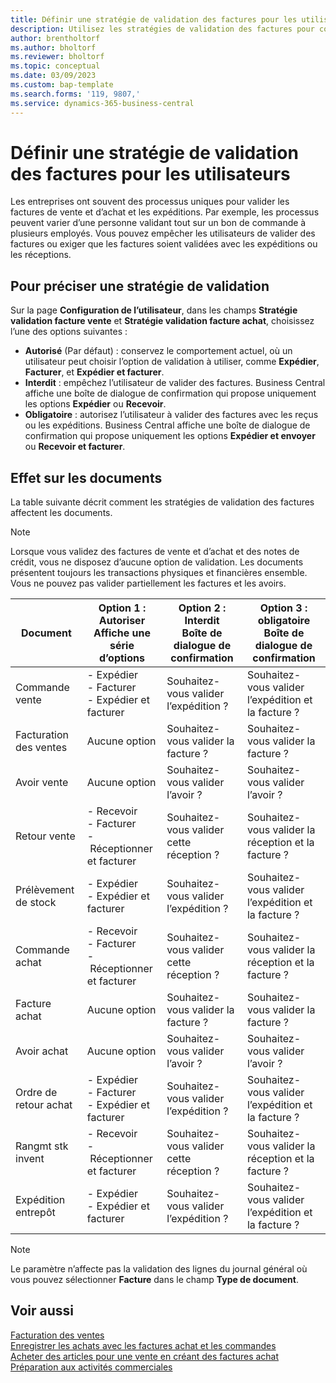 ```yaml
---
title: Définir une stratégie de validation des factures pour les utilisateurs
description: Utilisez les stratégies de validation des factures pour contrôler si un utilisateur peut valider des factures de vente et d’achat.
author: brentholtorf
ms.author: bholtorf
ms.reviewer: bholtorf
ms.topic: conceptual
ms.date: 03/09/2023
ms.custom: bap-template
ms.search.forms: '119, 9807,'
ms.service: dynamics-365-business-central
---
```


# Définir une stratégie de validation des factures pour les utilisateurs

Les entreprises ont souvent des processus uniques pour valider les factures de vente et d’achat et les expéditions. Par exemple, les processus peuvent varier d’une personne validant tout sur un bon de commande à plusieurs employés. Vous pouvez empêcher les utilisateurs de valider des factures ou exiger que les factures soient validées avec les expéditions ou les réceptions.

## Pour préciser une stratégie de validation

Sur la page **Configuration de l’utilisateur**, dans les champs **Stratégie validation facture vente** et **Stratégie validation facture achat**, choisissez l’une des options suivantes :

* **Autorisé** (Par défaut) : conservez le comportement actuel, où un utilisateur peut choisir l’option de validation à utiliser, comme **Expédier**, **Facturer**, et **Expédier et facturer**. 
* **Interdit** : empêchez l’utilisateur de valider des factures. Business Central affiche une boîte de dialogue de confirmation qui propose uniquement les options **Expédier** ou **Recevoir**.
* **Obligatoire** : autorisez l’utilisateur à valider des factures avec les reçus ou les expéditions. Business Central affiche une boîte de dialogue de confirmation qui propose uniquement les options **Expédier et envoyer** ou **Recevoir et facturer**.

## Effet sur les documents

La table suivante décrit comment les stratégies de validation des factures affectent les documents.

> [!NOTE]
> Lorsque vous validez des factures de vente et d’achat et des notes de crédit, vous ne disposez d’aucune option de validation. Les documents présentent toujours les transactions physiques et financières ensemble. Vous ne pouvez pas valider partiellement les factures et les avoirs.

|Document | Option 1 : Autoriser <br>Affiche une série d’options| Option 2 : Interdit <br>Boîte de dialogue de confirmation | Option 3 : obligatoire <br>Boîte de dialogue de confirmation|
|--|--|--|--|
|Commande vente |- Expédier <br>- Facturer <br>- Expédier et facturer |Souhaitez-vous valider l’expédition ? |Souhaitez-vous valider l’expédition et la facture ?|
|Facturation des ventes|Aucune option|Souhaitez-vous valider la facture ?|Souhaitez-vous valider la facture ?|
|Avoir vente|Aucune option|Souhaitez-vous valider l’avoir ?|Souhaitez-vous valider l’avoir ?|
|Retour vente |- Recevoir <br>- Facturer <br>- Réceptionner et facturer |Souhaitez-vous valider cette réception ? |Souhaitez-vous valider la réception et la facture ?|
|Prélèvement de stock |- Expédier <br>- Expédier et facturer |Souhaitez-vous valider l’expédition ? |Souhaitez-vous valider l’expédition et la facture ?|
|Commande achat |- Recevoir <br>- Facturer <br>- Réceptionner et facturer |Souhaitez-vous valider cette réception ? |Souhaitez-vous valider la réception et la facture ?|
|Facture achat|Aucune option|Souhaitez-vous valider la facture ?|Souhaitez-vous valider la facture ?|
|Avoir achat|Aucune option|Souhaitez-vous valider l’avoir ?|Souhaitez-vous valider l’avoir ?|
|Ordre de retour achat |- Expédier <br>- Facturer <br>- Expédier et facturer |Souhaitez-vous valider l’expédition ? |Souhaitez-vous valider l’expédition et la facture ?|
|Rangmt stk invent |- Recevoir <br>- Réceptionner et facturer |Souhaitez-vous valider cette réception ? |Souhaitez-vous valider la réception et la facture ?|
|Expédition entrepôt |- Expédier <br>- Expédier et facturer | Souhaitez-vous valider l’expédition ? |Souhaitez-vous valider l’expédition et la facture ?|

   > [!Note]
   > Le paramètre n’affecte pas la validation des lignes du journal général où vous pouvez sélectionner **Facture** dans le champ **Type de document**.

## Voir aussi

[Facturation des ventes](sales-how-invoice-sales.md)  
[Enregistrer les achats avec les factures achat et les commandes](purchasing-how-record-purchases.md)  
[Acheter des articles pour une vente en créant des factures achat](purchasing-how-purchase-products-sale.md)
[Préparation aux activités commerciales](ui-get-ready-business.md)  
